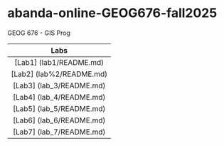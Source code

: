 # abanda-online-GEOG676-fall2025
GEOG 676 - GIS Prog

|Labs     |
|:------:|
|[Lab1] (lab1/README.md)|
|[Lab2] (lab%2/README.md)|
|[Lab3] (lab_3/README.md)|
|[Lab4] (lab_4/README.md)|
|[Lab5] (lab_5/README.md)|
|[Lab6] (lab_6/README.md)|
|[Lab7] (lab_7/README.md)|
